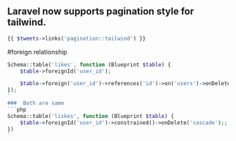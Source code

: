 ## Laravel now supports pagination style for tailwind.      
```php
{{ $tweets->links('pagination::tailwind') }}

```


#foreign relationship

```php 
Schema::table('likes', function (Blueprint $table) {
    $table->foreignId('user_id');

    $table->foreign('user_id')->references('id')->on('users')->onDelete('cascade');;
});
`      
###  Both are same
```php 
Schema::table('liskes', function (Blueprint $table) {
    $table->foreignId('user_id')->constrained()->onDelete('cascade');;
})
`